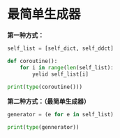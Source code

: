 # 最简单生成器

**第一种方式：**
```python
self_list = [self_dict, self_ddct]

def coroutine():
    for i in range(len(self_list):
        yelid self_list[i]
        
print(type(coroutine()))
```

**第二种方式：（最简单生成器）**
```python
generator = (e for e in self_list)

print(type(gennerator))
```





